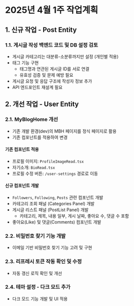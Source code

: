 # 2025년 4월 1주 작업계획

## 1. 신규 작업 - Post Entity
### 1.1. 게시글 작성 백엔드 코드 및 DB 설정 검토
- 게시글 카테고리는 대분류-소분류까지만 설정 (개인별 적용)
- 태그 기능 구현
  - 태그명과 연관된 게시글 ID를 서로 연결
  - 유효성 검증 및 문제 예방 필요
- 게시글 요청 및 응답 구조에 작성자 정보 추가
- API 엔드포인트 재설계 필요

## 2. 개선 작업 - User Entity
### 2.1. MyBlogHome 개선
- 기존 개발 환경(dev)의 MBH 페이지를 정식 페이지로 활용
- 기존 컴포넌트를 적용하여 변경

#### 기존 컴포넌트 적용
- 프로필 이미지: `ProfileImageRead.tsx`
- 자기소개: `BioRead.tsx`
- 프로필 수정 버튼: `/user-settings` 경로로 이동

#### 신규 컴포넌트 개발
- `Followers`, `Following`, `Posts` 관련 컴포넌트 개발
- 카테고리 조회 패널 (Categories Panel) 개발
- 게시글 리스트 패널 (PostList Panel) 개발
  - 카테고리, 제목, 내용 일부, 게시 날짜, 좋아요 수, 댓글 수 포함
- 좋아요(Like) 및 댓글(Comments) 컴포넌트 개발

### 2.2. 비밀번호 찾기 기능 개발
- 이메일 기반 비밀번호 찾기 기능 고려 및 구현

### 2.3. 리프레시 토큰 작동 확인 및 수정
- 자동 갱신 로직 확인 및 개선

### 2.4. 테마 설정 - 다크 모드 추가
- 다크 모드 기능 개발 및 UI 적용

